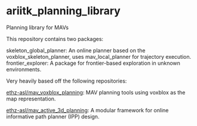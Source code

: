 # ariitk_planning_library
Planning library for MAVs

This repository contains two packages:

skeleton_global_planner: An online planner based on the voxblox_skeleton_planner, uses mav_local_planner for trajectory execution.
frontier_explorer: A package for frontier-based exploration in unknown environments.

Very heavily based off the following repositories:

[ethz-asl/mav_voxblox_planning](https://www.github.com/ethz-asl/mav_voxblox_planning): MAV planning tools using voxblox as the map representation.

[ethz-asl/mav_active_3d_planning](https://www.github.com/ethz-asl/mav_active_3d_planning): A modular framework for online informative path planner (IPP) design. 

